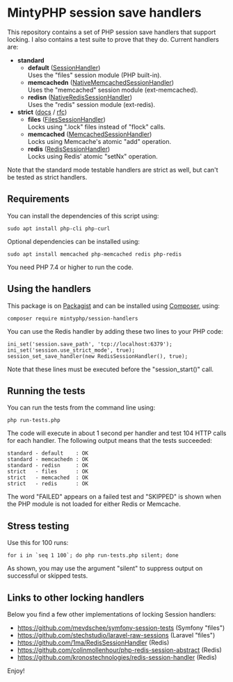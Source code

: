 # MintyPHP session save handlers

This repository contains a set of PHP session save handlers that support locking. I also contains a test suite to prove that they do. Current handlers are:

- **standard**
  - **default** ([SessionHandler](https://www.php.net/manual/en/class.sessionhandler.php))  
    Uses the "files" session module (PHP built-in).
  - **memcachedn** ([NativeMemcachedSessionHandler](src/NativeMemcachedSessionHandler.php))  
    Uses the "memcached" session module (ext-memcached).
  - **redisn** ([NativeRedisSessionHandler](src/NativeRedisSessionHandler.php))  
    Uses the "redis" session module (ext-redis).
- **strict** ([docs](https://www.php.net/manual/en/session.configuration.php#ini.session.use-strict-mode) / [rfc](https://wiki.php.net/rfc/strict_sessions))
  - **files** ([FilesSessionHandler](src/FilesSessionHandler.php))  
    Locks using ".lock" files instead of "flock" calls.
  - **memcached** ([MemcachedSessionHandler](src/MemcachedSessionHandler.php))  
    Locks using Memcache's atomic "add" operation.
  - **redis** ([RedisSessionHandler](src/RedisSessionHandler.php))  
    Locks using Redis' atomic "setNx" operation.

Note that the standard mode testable handlers are strict as well, but can't be tested as strict handlers.

## Requirements

You can install the dependencies of this script using:

    sudo apt install php-cli php-curl

Optional dependencies can be installed using:

    sudo apt install memcached php-memcached redis php-redis

You need PHP 7.4 or higher to run the code.

## Using the handlers

This package is on [Packagist](https://packagist.org/packages/mintyphp/session-handlers) and can be installed using [Composer](https://getcomposer.org/download/), using:

    composer require mintyphp/session-handlers

You can use the Redis handler by adding these two lines to your PHP code:

    ini_set('session.save_path', 'tcp://localhost:6379');
    ini_set('session.use_strict_mode', true);
    session_set_save_handler(new RedisSessionHandler(), true);

Note that these lines must be executed before the "session_start()" call.

## Running the tests

You can run the tests from the command line using:

    php run-tests.php

The code will execute in about 1 second per handler and test 104 HTTP calls for each handler. The following output means that the tests succeeded:

    standard - default    : OK
    standard - memcachedn : OK
    standard - redisn     : OK
    strict   - files      : OK
    strict   - memcached  : OK
    strict   - redis      : OK

The word "FAILED" appears on a failed test and "SKIPPED" is shown when the PHP module is not loaded for either Redis or Memcache.

## Stress testing

Use this for 100 runs:

    for i in `seq 1 100`; do php run-tests.php silent; done

As shown, you may use the argument "silent" to suppress output on successful or skipped tests.

## Links to other locking handlers

Below you find a few other implementations of locking Session handlers:

- https://github.com/mevdschee/symfony-session-tests (Symfony "files")
- https://github.com/stechstudio/laravel-raw-sessions (Laravel "files")
- https://github.com/1ma/RedisSessionHandler (Redis)
- https://github.com/colinmollenhour/php-redis-session-abstract (Redis)
- https://github.com/kronostechnologies/redis-session-handler (Redis)

Enjoy!
